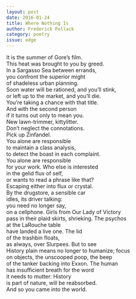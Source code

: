 ```yaml
---
layout: post 
date: 2016-01-24
title: Where Nothing Is
author: Frederick Pollack
category: poetry
issue: edge
---
```

It is the summer of Gore’s film.  
This heat was brought to you by greed.  
In a Sargasso Sea between errands,  
you confront the superior might  
of shadeless urban planning.  
Soon water will be rationed, and you’ll stink,  
or left up to the market, and you’ll die.  
You’re taking a chance with that title.  
And with the second person  
if it turns out only to mean you.  
New lawn-trimmer, kittylitter.  
Don’t neglect the connotations.  
Pick up Zinfandel.  
You alone are responsible  
to maintain a class analysis,  
to detect the boast in each complaint.  
You alone are responsible  
for your work. Who else is interested  
in the gelid flux of self,  
or wants to read a phrase like that?  
Escaping either into flux or crystal.  
By the drugstore, a sensible car  
idles, its driver talking:  
you need no longer say,  
on a cellphone. Girls from Our Lady of Victory  
pass in their plaid skirts, shrieking. The psychos  
at the LaRouche table  
have landed a live one. The lid  
of the trashbin floats,  
as always, over Slurpees. But to see  
History plain means no longer to humanize; focus  
on objects, the unscooped poop, the beep  
of the tanker backing into Exxon. The human  
has insufficient breath for the word  
it needs to mutter: History  
is part of nature, will be reabsorbed.  
And so you came into the world.